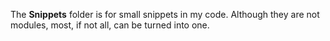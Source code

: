 The **Snippets** folder is for small snippets in my code. Although they are not modules, most, if not all, can be turned into one.
